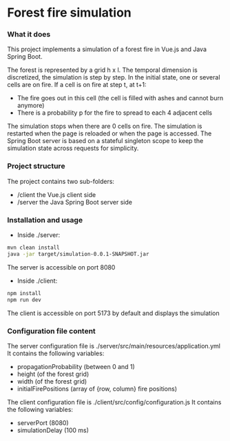 # Forest fire simulation

### What it does

This project implements a simulation of a forest fire in Vue.js and Java Spring Boot.

The forest is represented by a grid h x l.
The temporal dimension is discretized, the simulation is step by step.
In the initial state, one or several cells are on fire.
If a cell is on fire at step t, at t+1:
- The fire goes out in this cell (the cell is filled with ashes and cannot burn anymore)
- There is a probability p for the fire to spread to each 4 adjacent cells

The simulation stops when there are 0 cells on fire.
The simulation is restarted when the page is reloaded or when the page is accessed.
The Spring Boot server is based on a stateful singleton scope to keep the simulation state across requests for simplicity.


### Project structure

The project contains two sub-folders:
- /client the Vue.js client side 
- /server the Java Spring Boot server side

### Installation and usage

- Inside ./server:
```sh
mvn clean install
java -jar target/simulation-0.0.1-SNAPSHOT.jar
```
The server is accessible on port 8080

- Inside ./client:
```sh
npm install
npm run dev
```
The client is accessible on port 5173 by default and displays the simulation

### Configuration file content

The server configuration file is ./server/src/main/resources/application.yml
It contains the following variables:
- propagationProbability (between 0 and 1)
- height (of the forest grid)
- width (of the forest grid)
- initialFirePositions (array of {row, column} fire positions)

The client configuration file is ./client/src/config/configuration.js
It contains the following variables:
- serverPort (8080)
- simulationDelay (100 ms)
